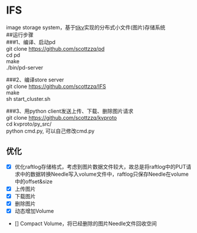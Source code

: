 # IFS
image storage system，基于[tikv](https://github.com/pingcap/tikv)实现的分布式小文件(图片)存储系统 <br>
##运行步骤 <br>
###1、编译、启动pd <br>
git clone https://github.com/scottzzq/pd  <br>
cd pd <br>
make <br>
./bin/pd-server <br>

###2、编译store server <br>
git clone https://github.com/scottzzq/IFS <br>
make <br>
sh start_cluster.sh <br>

###3、用python client发送上传、下载、删除图片请求 <br>
git clone https://github.com/scottzzq/kvproto <br> 
cd kvproto/py_src/ <br>
python cmd.py, 可以自己修改cmd.py <br>

## 优化
- [x] 优化raftlog存储格式，考虑到图片数据文件较大，故总是将raftlog中的PUT请求中的数据转换Needle写入volume文件中，raftlog只保存Needle在volume中的offset&size
- [x] 上传图片
- [x] 下载图片
- [x] 删除图片
- [x] 动态增加Volume
- [] Compact Volume，将已经删除的图片Needle文件回收空间
